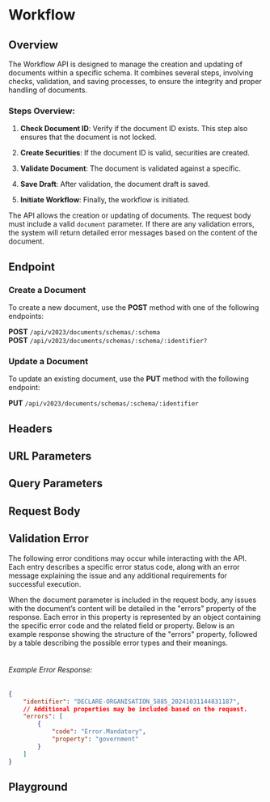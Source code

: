 <script setup>
import SwaggerUI from "@/swagger/view/SwaggerUI.vue"
import swaggerWorkflowCreateJson from "@/swagger/json/ircc/workflow-create.json";
import swaggerWorkflowUpdateJson from "@/swagger/json/ircc/workflow-update.json"

const swaggerSpecs = [
  { json: swaggerWorkflowCreateJson, protected: true },
  { json: swaggerWorkflowUpdateJson, protected: true },
];

</script>

# Workflow

## Overview

The Workflow API is designed to manage the creation and updating of documents within a specific schema. It combines several steps, involving checks, validation, and saving processes, to ensure the integrity and proper handling of documents.

### Steps Overview:

1. **Check Document ID**: Verify if the document ID exists. This step also ensures that the document is not locked.

2. **Create Securities**: If the document ID is valid, securities are created.

3. **Validate Document**: The document is validated against a specific.

4. **Save Draft**: After validation, the document draft is saved.

5. **Initiate Workflow**: Finally, the workflow is initiated.

The API allows the creation or updating of documents. The request body must include a valid `document` parameter. If there are any validation errors, the system will return detailed error messages based on the content of the document.

## Endpoint

### Create a Document

To create a new document, use the **POST** method with one of the following endpoints:

**POST** `/api/v2023/documents/schemas/:schema` <br>
**POST**  `/api/v2023/documents/schemas/:schema/:identifier?`


### Update a Document

To update an existing document, use the **PUT** method with the following endpoint:

**PUT** `/api/v2023/documents/schemas/:schema/:identifier`

## Headers
<!--@include: @/../components/common/header/authorization-realm.md-->

## URL Parameters
<!--@include: @/../components/common/url/schema-identifier.md-->

## Query Parameters
<!--@include: @/../components/common/query/realm.md-->

## Request Body
<!--@include: @/../components/ircc/workflow/request-body.md-->

## Validation Error
<!--@include: @/../components/ircc/workflow/conditional-validation.md-->

The following error conditions may occur while interacting with the API. Each entry describes a specific error status code, along with an error message explaining the issue and any additional requirements for successful execution.

<!--@include: @/../components/ircc/workflow/request-error.md-->

When the document parameter is included in the request body, any issues with the document’s content will be detailed in the "errors" property of the response. Each error in this property is represented by an object containing the specific error code and the related field or property. Below is an example response showing the structure of the "errors" property, followed by a table describing the possible error types and their meanings.
<br>
<br>
###### Example Error Response:

```json
{
    "identifier": "DECLARE-ORGANISATION_5885_20241031144831187",
    // Additional properties may be included based on the request.
    "errors": [
        {
            "code": "Error.Mandatory",
            "property": "government"
        }
    ]
}
```

<!--@include: @/../components/common/validation-error.md-->


## Playground

<SwaggerUI :swaggerSpecs="swaggerSpecs" />